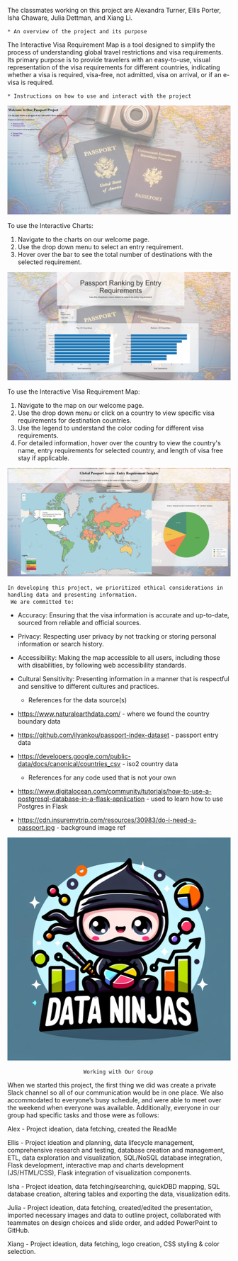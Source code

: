 The classmates working on this project are Alexandra Turner, Ellis Porter, Isha Chaware, Julia Dettman, and Xiang Li. 

    * An overview of the project and its purpose
The Interactive Visa Requirement Map is a tool designed to simplify the process of understanding global travel restrictions and visa requirements. Its primary purpose is to provide travelers with an easy-to-use, visual representation of the visa requirements for different countries, indicating whether a visa is required, visa-free, not admitted, visa on arrival, or if an e-visa is required.


    * Instructions on how to use and interact with the project

![Image Alt Text](/Visualizations/Snapshots/welcome_page.png)

To use the Interactive Charts:
   1. Navigate to the charts on our welcome page.
   2. Use the drop down menu to select an entry requirement.
   3. Hover over the bar to see the total number of destinations with the selected requirement.

![Image Alt Text](/Visualizations/Snapshots/interactive_charts.png)

To use the Interactive Visa Requirement Map:
   1. Navigate to the map on our welcome page.
   2. Use the drop down menu or click on a country to view specific visa requirements for destination countries.
   3. Use the legend to understand the color coding for different visa requirements.
   4. For detailed information, hover over the country to view the country's name, entry requirements for selected country, and length of visa free stay if applicable.

![Image Alt Text](/Visualizations/Snapshots/interactive_map.png)

	In developing this project, we prioritized ethical considerations in handling data and presenting information.  
	 We are committed to:
* Accuracy: Ensuring that the visa information is accurate and up-to-date, sourced from reliable and official sources.
* Privacy: Respecting user privacy by not tracking or storing personal information or search history.
* Accessibility: Making the map accessible to all users, including those with disabilities, by following web accessibility standards.
* Cultural Sensitivity: Presenting information in a manner that is respectful and sensitive to different cultures and practices.


    * References for the data source(s)
- https://www.naturalearthdata.com/ - where we found the country boundary data 
- https://github.com/ilyankou/passport-index-dataset - passport entry data 
- https://developers.google.com/public-data/docs/canonical/countries_csv - iso2 country data



    * References for any code used that is not your own
- https://www.digitalocean.com/community/tutorials/how-to-use-a-postgresql-database-in-a-flask-application - used to learn how to use Postgres in Flask
- https://cdn.insuremytrip.com/resources/30983/do-i-need-a-passport.jpg - background image ref


![Image Alt Text](/Visualizations/team_logo.png)
						
							Working with Our Group
When we started this project, the first thing we did was create a private Slack channel so all of our communication would be in one place. We also accommodated to everyone’s busy schedule, and were able to meet over the weekend when everyone was available. Additionally, everyone in our group had specific tasks and those were as follows:

Alex - Project ideation, data fetching, created the ReadMe

Ellis - Project ideation and planning, data lifecycle management, comprehensive research and testing, database creation and management, ETL, data exploration and visualization, SQL/NoSQL database integration, Flask development, interactive map and charts development (JS/HTML/CSS), Flask integration of visualization components.

Isha -  Project ideation, data fetching/searching, quickDBD mapping, SQL database creation, altering tables and exporting the data, visualization edits.

Julia - Project ideation, data fetching, created/edited the presentation, imported necessary images and data to outline project, collaborated with teammates on design choices and slide order, and added PowerPoint to GitHub. 

Xiang - Project ideation, data fetching, logo creation, CSS styling & color selection.

